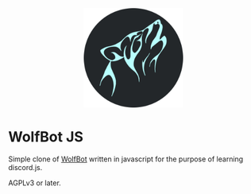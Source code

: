 <center><img src="./wolfbot_circle.png" width="200" height="200"></center>

# WolfBot JS
Simple clone of [WolfBot](https://github.com/jjlrjjlr/wolfbot) written in javascript for the purpose of learning discord.js.

AGPLv3 or later.